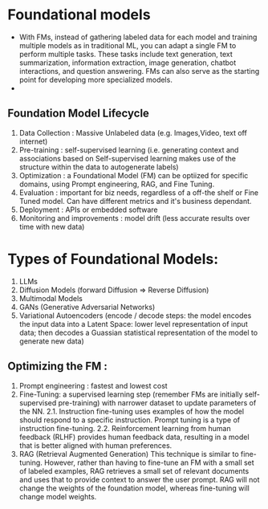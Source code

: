 # Foundational models
- With FMs, instead of gathering labeled data for each model and training multiple models as in traditional ML, you can adapt a single FM to perform multiple tasks. These tasks include text generation, text summarization, information extraction, image generation, chatbot interactions, and question answering. FMs can also serve as the starting point for developing more specialized models.
-
## Foundation Model Lifecycle 
1. Data Collection : Massive Unlabeled data (e.g. Images,Video, text off internet)
2. Pre-training : self-supervised learning (i.e. generating context and associations based on Self-supervised learning makes use of the structure within the data to autogenerate labels)
3. Optimization : a Foundational Model (FM) can be optiized for specific domains, using Prompt engineering, RAG, and Fine Tuning.
4. Evaluation : important for biz needs, regardless of a off-the shelf or Fine Tuned model. Can have different metrics and it's business dependant.
5. Deployment : APIs or embedded software
6. Monitoring and improvements : model drift (less accurate results over time with new data)

# Types of Foundational Models:
1. LLMs
2. Diffusion Models (forward Diffusion => Reverse Diffusion)
3. Multimodal Models
4. GANs (Generative Adversarial Networks)
6. Variational Autoencoders (encode / decode steps: the model encodes the input data into a Latent Space: lower level representation of input data; then decodes a Guassian statistical representation of the model to generate new data)

## <b>Optimizing</b> the FM : 
1. Prompt engineering : fastest and lowest cost
2. Fine-Tuning: a supervised learning step (remember FMs are initially self-supervised pre-training) with narrower dataset to update parameters of the NN.
   2.1. Instruction fine-tuning uses examples of how the model should respond to a specific instruction. Prompt tuning is a type of instruction fine-tuning.
   2.2. Reinforcement learning from human feedback (RLHF) provides human feedback data, resulting in a model that is better aligned with human preferences.
3. RAG (Retrieval Augmented Generation)
This technique is similar to fine-tuning. However, rather than having to fine-tune an FM with a small set of labeled examples, RAG retrieves a small set of relevant documents and uses that to provide context to answer the user prompt. RAG will not change the weights of the foundation model, whereas fine-tuning will change model weights.
   

